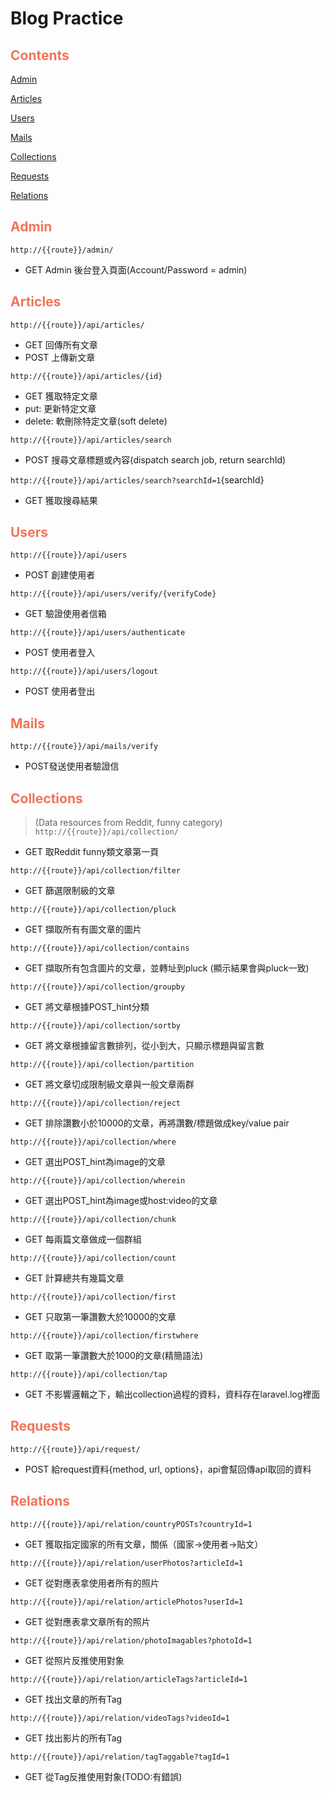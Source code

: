 # Blog Practice

## <span style="color:F17459">Contents
[Admin](#Admin)

[Articles](#Articles)

[Users](#Users)

[Mails](#Mails)

[Collections](#Collections)

[Requests](#Requests)

[Relations](#Relations)

## <span style="color:F17459">Admin
```http://{{route}}/admin/```
- GET Admin 後台登入頁面(Account/Password = admin)

## <span style="color:F17459">Articles
```http://{{route}}/api/articles/```
- GET 回傳所有文章
- POST 上傳新文章

```http://{{route}}/api/articles/{id}```
- GET 獲取特定文章
- put: 更新特定文章
- delete: 軟刪除特定文章(soft delete)

```http://{{route}}/api/articles/search```
- POST 搜尋文章標題或內容(dispatch search job, return searchId)

```http://{{route}}/api/articles/search?searchId=1```{searchId}
- GET 獲取搜尋結果

## <span style="color:F17459">Users
```http://{{route}}/api/users```
- POST 創建使用者

```http://{{route}}/api/users/verify/{verifyCode}```
- GET 驗證使用者信箱

```http://{{route}}/api/users/authenticate```
- POST 使用者登入

```http://{{route}}/api/users/logout```
- POST 使用者登出

## <span style="color:F17459">Mails
```http://{{route}}/api/mails/verify```
- POST發送使用者驗證信

## <span style="color:F17459">Collections
> (Data resources from Reddit, funny category)
```http://{{route}}/api/collection/```
- GET 取Reddit funny類文章第一頁

```http://{{route}}/api/collection/filter```
- GET 篩選限制級的文章

```http://{{route}}/api/collection/pluck```
- GET 擷取所有有圖文章的圖片

```http://{{route}}/api/collection/contains```
- GET 擷取所有包含圖片的文章，並轉址到pluck (顯示結果會與pluck一致)

```http://{{route}}/api/collection/groupby```
- GET 將文章根據POST_hint分類

```http://{{route}}/api/collection/sortby```
- GET 將文章根據留言數排列，從小到大，只顯示標題與留言數

```http://{{route}}/api/collection/partition```
- GET 將文章切成限制級文章與一般文章兩群

```http://{{route}}/api/collection/reject```
- GET 排除讚數小於10000的文章，再將讚數/標題做成key/value pair

```http://{{route}}/api/collection/where```
- GET 選出POST_hint為image的文章

```http://{{route}}/api/collection/wherein```
- GET 選出POST_hint為image或host:video的文章

```http://{{route}}/api/collection/chunk```
- GET 每兩篇文章做成一個群組

```http://{{route}}/api/collection/count```
- GET 計算總共有幾篇文章

```http://{{route}}/api/collection/first```
- GET 只取第一筆讚數大於10000的文章

```http://{{route}}/api/collection/firstwhere```
- GET 取第一筆讚數大於1000的文章(精簡語法)

```http://{{route}}/api/collection/tap```
- GET 不影響邏輯之下，輸出collection過程的資料，資料存在laravel.log裡面

## <span style="color:F17459">Requests
```http://{{route}}/api/request/```
- POST 給request資料{method, url, options}，api會幫回傳api取回的資料

## <span style="color:F17459">Relations
```http://{{route}}/api/relation/countryPOSTs?countryId=1```
- GET 獲取指定國家的所有文章，關係（國家->使用者->貼文）

```http://{{route}}/api/relation/userPhotos?articleId=1```
- GET 從對應表拿使用者所有的照片

```http://{{route}}/api/relation/articlePhotos?userId=1```
- GET 從對應表拿文章所有的照片

```http://{{route}}/api/relation/photoImagables?photoId=1```
- GET 從照片反推使用對象

```http://{{route}}/api/relation/articleTags?articleId=1```
- GET 找出文章的所有Tag

```http://{{route}}/api/relation/videoTags?videoId=1```
- GET 找出影片的所有Tag

```http://{{route}}/api/relation/tagTaggable?tagId=1```
- GET 從Tag反推使用對象(TODO:有錯誤)
